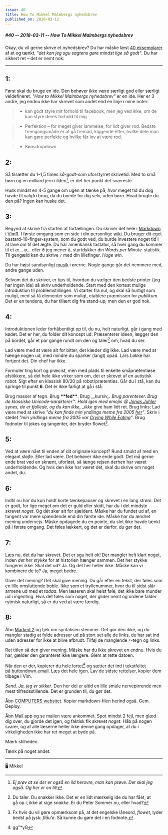 ```yaml
---
issue: 40
title: How To Mikkel Malmbergs nyhedsbrev
published_on: 2018-03-12
---
```


##### #40 -- 2018-03-11 -- How To Mikkel Malmbergs nyhedsbrev

Okay, du vil gerne skrive et nyhedsbrev? Du har måske læst [40 eksemplarer][] af et og tænkt, _"det kan jeg sgu sagtens gøre mindst lige så godt"_. Du har sikkert ret – det er nemt nok:

---

## 1:

Først skal du bruge en ide. Den behøver ikke være særligt god eller særligt veldefineret. _"How to Mikkel Malmbergs nyhedsbrev"_ er en ide. Her er 3 andre, jeg endnu ikke har skrevet som andet end en linje i mine noter:

> - kan godt styre mit forhold til facebook, men jeg ved ikke, om de kan styre deres forhold til mig

> - Perfektion – for meget giver lammelse, for lidt giver rod. Bedste fremgangsmåde er at gå fremad, kiggende efter, hvilke dele man kan gøre perfekte og hvilke får lov at være rod.

> - Kønsdropdown

## 2:

Så tilsætter du 1–1,5 times _så-godt-som_ uforstyrret skrivetid. Med to små børn og en milliard jern i ilden[^1], er det her punkt det sværeste.

Husk mindst en 4-5 gange om ugen at tænke på, _hvor_ meget tid du dog havde til valgfri brug, da du boede for dig selv, uden børn. Hvad brugte du den på? Ingen kan huske det.

## 3:

Begynd at skrive fra starten af fortællingen. Du skriver det hele i [Markdown][] i [VimR][]. I første omgang som en side i din personlige [wiki][]. Du bruger dit eget bastard-10-finger-system, som du godt ved, du burde investere noget tid i at lave om til det ægte. Du har amerikansk tastatur, så hver gang du kommer til et æ... ø... eller ∂ jeg mener å, styrtdykker din _Words per Minute_-statistik. Til gengæld kan du skrive `/` med din lillefinger. _Huge win_.

Du har højst sandsynligt [musik][] i ørerne. Nogle gange går det nemmere med, andre gange uden.

Selvom det du skriver, er tips til, hvordan du vælger den bedste printer (jeg har ingen ide) så skriv underholdende. Start med den kortest mulige introduktion til problemstillingen. Vi starter fra nul, og skal så hurtigt som muligt, med så få elementer som muligt, etablere præmissen for _publikum_. Det er en tendens, du har tillært dig fra stand-up, men den er god nok.

## 4:

Introduktionen leder forhåbentligt op til, du nu, helt naturligt, går i gang med kødet. Det er her, du folder dit koncept ud. Præsenterer ideen, lægger den på bordet, går et par gange rundt om den og taler[^2] om, hvad du ser.

Lad være med at være alt for bitter, det klæder dig ikke. Lad være med at hænge nogen ud, med mindre du sparker (langt) opad. Lars Løkke har fortjent det. Din chef har ikke.

Formuler ting kort og præcist, men med plads til enkelte småprætentiøse afstikkere, så det hele ikke virker som om, det er skrevet af en autistisk robot. Sigt efter en klassisk 80/20 på robot/prætentiøs. Går du i stå, kan du springe til punkt **6**. Det er ikke farligt at gå i stå.

Brug masser af tegn. Brug **\*\*fed\*\***. Brug \_\_kursiv\__. Brug parenteser. Brug de klassiske Unicode-karakterer™. Hold igen med emojis 😫 [Jonas Juhler][] synes, de er fjollede, og du kan ikke, \_ikke_ give ham lidt ret. Brug links: Lad være med at skrive _"du kan finde min yndlings meme fra 2005 [her](http://knowyourmeme.com/memes/crying-while-eating)"_. Skriv i stedet _"min yndlings meme fra 2005 var [Crying While Eating](http://knowyourmeme.com/memes/crying-while-eating)"_. Brug fodnoter til jokes og tangenter, der bryder flowet[^3].

## 5:

Ved at være nået til enden af dit originale koncept? Rund smukt af med en elegant sløjfe. Eller lad være. Det behøver ikke ende godt. Det må gerne ende brat ved en skrænt, uforløst, så længe rejsen derhen har været underholdende. Og hvis den ikke har været dét, skal du skrive om noget andet, du.

## 6:

Indtil nu har du kun holdt korte tænkepauser og skrevet i én lang strøm. Det er godt, for lige meget om det er guld eller skidt, har du i det mindste skrevet _noget_. Og dét sker alt for sjældent. Måske har du fundet ud af, en tangent var mere spændende end din første ide. Måske har du ændret mening undervejs. Måske opdagede du en pointe, du slet ikke havde tænkt på i første omgang. Det føles lækkert, og det er derfor, du gør det.

## 7:

Læs nu, det du har skrevet. Det er sgu helt ok! Der mangler helt klart noget, inden _det her stykke_ for at historien hænger sammen. Det her stykke fungerer ikke. Skal det ud? Ja. Og det her heller ikke. Måske kan vi kombinere de to? Ja, meget bedre.

Giver det mening? Det skal give mening. Du går efter en tekst, der føles som en lille omsluttende boble. Ikke som et tryllenummer, hvor du til sidst slår armene ud med et _tadaa_. Men læseren skal helst føle, det ikke bare munder ud i ingenting. Hvis det føles som noget, der glider nemt og ordene falder rytmisk naturligt, så er du ved at være færdig.

## 8:

Åbn [Marked 2][] og tjek om syntaksen stemmer. Det gør den ikke, og du mangler stadig at fylde adresser ud på stort set alle de links, du har sat ind uden adresser for ikke at blive afbrudt. Tilføj de manglende `*`-tegn og links.

Ret titlen så den giver mening. Måske har du ikke skrevet en endnu. Hvis du har, gælder den garanteret ikke længere. Glem at rette datoen.

Når den er der, kopierer du hele lortet[^4] og sætter det ind i tekstfeltet på [buttondown.email][]. Læs det hele igen. Lav de sidste rettelser, kopier dem tilbage i Vim.

_Send_. _Ja, jeg er sikker_. Den her del er altid en lille smule nervepirrende men mest tilfredsstillende. Det er grunden til, du gør det.

Åbn [COMPUTERS websitet][]. Kopier markdown-filen herind også. Gem. Deploy.

Åbn Mail.app og se mailen være ankommet. Spot mindst 2 fejl, men glæd dig over, du gjorde det igen, og faktisk fik skrevet _noget_. Håb på nogen svarer, og at alle læserne heller ikke denne gang opdager, at du i virkeligheden ikke har ret meget at byde på.

Mærk stilheden.

Tænk på noget andet.

---

🖥 Mikkel

[^1]: _Ej prøv at se der er også en ild herovre, man kan prøve. Det skal jeg også. Og her er en til!_
[^2]: Du taler. Du snakker ikke. Det er en lidt mærkelig ide du har fået, at gå op i, ikke at sige _snakke_. Er du Peter Sommer nu, eller hvad?
[^3]: Fx hvis du vil gøre opmærksom på, at det engelske låneord, _flowet_, lyder bedst på jysk: _flåu'e_. Så kunne du gøre det i en fodnote.
[^4]: gg"\*yG

[40 eksemplarer]: https://computers.mikkelmalmberg.com
[markdown]: https://daringfireball.net/projects/markdown/
[vimr]: http://vimr.org/
[wiki]: https://github.com/vimwiki/vimwiki
[musik]: https://open.spotify.com/user/mikker
[jonas juhler]: https://twitter.com/jonasjuhler
[marked 2]: http://marked2app.com/
[buttondown.email]: https://buttondown.email
[computers websitet]: https://github.com/mikker/computers.mikkelmalmberg.dk
